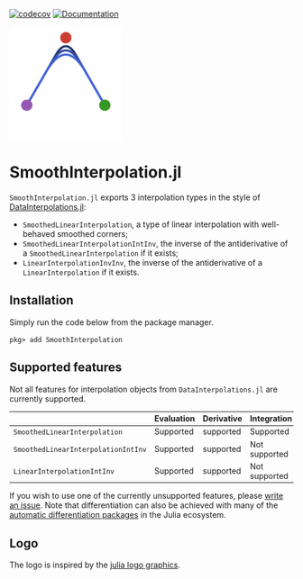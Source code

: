 [![codecov](https://codecov.io/gh/SouthEndMusic/SmoothInterpolation.jl/branch/master/graph/badge.svg)](https://codecov.io/gh/SouthEndmusic/SmoothInterpolation.jl)
[![Documentation](https://img.shields.io/badge/docs-dev-blue.svg)](https://southendmusic.github.io/SmoothInterpolation.jl/dev/)

<img src="docs/src/assets/logo.svg" width="200">

# SmoothInterpolation.jl

`SmoothInterpolation.jl` exports 3 interpolation types in the style of [DataInterpolations.jl](https://github.com/SciML/DataInterpolations.jl):

- `SmoothedLinearInterpolation`, a type of linear interpolation with well-behaved smoothed corners;
- `SmoothedLinearInterpolationIntInv`, the inverse of the antiderivative of a `SmoothedLinearInterpolation` if it exists;
- `LinearInterpolationInvInv`, the inverse of the antiderivative of a `LinearInterpolation` if it exists.

## Installation

Simply run the code below from the package manager.

```
pkg> add SmoothInterpolation
```

## Supported features

Not all features for interpolation objects from `DataInterpolations.jl` are currently supported.

|                                     | Evaluation | Derivative    | Integration                                |
| ----------------------------------- | ---------- | ------------- | ------------------------------------------ |
| `SmoothedLinearInterpolation`       | Supported  | supported     | Supported                                  |
| `SmoothedLinearInterpolationIntInv` | Supported  | supported     | Not supported                              |
| `LinearInterpolationIntInv`         | Supported  | supported     | Not supported                              |

If you wish to use one of the currently unsupported features, please [write an issue](https://github.com/SouthEndMusic/SmoothInterpolation.jl/issues). Note that differentiation can also be achieved with many of the [automatic differentiation packages](https://juliadiff.org/#the_big_list) in the Julia ecosystem.

## Logo

The logo is inspired by the [julia logo graphics](https://github.com/JuliaLang/julia-logo-graphics).
